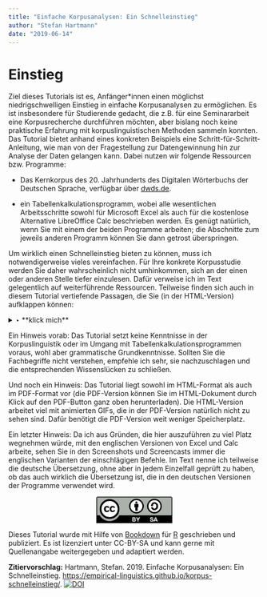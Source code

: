 ```yaml
---
title: "Einfache Korpusanalysen: Ein Schnelleinstieg"
author: "Stefan Hartmann"
date: "2019-06-14"
---
```





# Einstieg

Ziel dieses Tutorials ist es, Anfänger*innen einen möglichst niedrigschwelligen Einstieg in einfache Korpusanalysen zu ermöglichen. Es ist insbesondere für Studierende gedacht, die z.B. für eine Seminararbeit eine Korpusrecherche durchführen möchten, aber bislang noch keine praktische Erfahrung mit korpuslinguistischen Methoden sammeln konnten. Das Tutorial bietet anhand eines konkreten Beispiels eine Schritt-für-Schritt-Anleitung, wie man von der Fragestellung zur Datengewinnung hin zur Analyse der Daten gelangen kann. Dabei nutzen wir folgende Ressourcen bzw. Programme:

- Das Kernkorpus des 20. Jahrhunderts des Digitalen Wörterbuchs der Deutschen Sprache, verfügbar über <a href="https://dwds.de/" target="_blank">dwds.de</a>.

- ein Tabellenkalkulationsprogramm, wobei alle wesentlichen Arbeitsschritte sowohl für Microsoft Excel als auch für die kostenlose Alternative LibreOffice Calc beschrieben werden. Es genügt natürlich, wenn Sie mit einem der beiden Programme arbeiten; die Abschnitte zum jeweils anderen Programm können Sie dann getrost überspringen.

Um wirklich einen Schnelleinstieg bieten zu können, muss ich notwendigerweise vieles vereinfachen. Für Ihre konkrete Korpusstudie werden Sie daher wahrscheinlich nicht umhinkommen, sich an der einen oder anderen Stelle tiefer einzulesen. Dafür verweise ich im Text gelegentlich auf weiterführende Ressourcen. Teilweise finden sich auch in diesem Tutorial vertiefende Passagen, die Sie (in der HTML-Version) aufklappen können:

<details>
<summary>‣ **klick mich**</summary>

Hallo, ich bin eine vertiefende Passage.

Sonst gibt es hier nichts zu sehen. Sie können mich gern wieder schließen. Danke.

</details>

Ein Hinweis vorab: Das Tutorial setzt keine Kenntnisse in der Korpuslinguistik oder im Umgang mit Tabellenkalkulationsprogrammen voraus, wohl aber grammatische Grundkenntnisse. Sollten Sie die Fachbegriffe nicht verstehen, empfehle ich sehr, sie nachzuschlagen und die entsprechenden Wissenslücken zu schließen.

Und noch ein Hinweis: Das Tutorial liegt sowohl im HTML-Format als auch im PDF-Format vor (die PDF-Version können Sie im HTML-Dokument durch Klick auf den PDF-Button ganz oben herunterladen). Die HTML-Version arbeitet viel mit animierten GIFs, die in der PDF-Version natürlich nicht zu sehen sind. Dafür benötigt die PDF-Version weit weniger Speicherplatz.

Ein letzter Hinweis: Da ich aus Gründen, die hier auszuführen zu viel Platz wegnehmen würde, mit den englischen Versionen von Excel und Calc arbeite, sehen Sie in den Screenshots und Screencasts immer die englischen Varianten der einschlägigen Befehle. Im Text nenne ich teilweise die deutsche Übersetzung, ohne aber in jedem Einzelfall geprüft zu haben, ob das auch wirklich die Übersetzung ist, die in den deutschen Versionen der Programme verwendet wird.


<img src="docs/fig/by-sa.png" width="30%" height="30%" style="display: block; margin: auto;" />


Dieses Tutorial wurde mit Hilfe von <a href="https://bookdown.org/" target="_blank">Bookdown</a> für <a href="https://www.r-project.org/" target="_blank">R</a> geschrieben und publiziert. Es ist lizenziert unter CC-BY-SA und kann gerne mit Quellenangabe weitergegeben und adaptiert werden.

**Zitiervorschlag:** Hartmann, Stefan. 2019. Einfache Korpusanalysen: Ein Schnelleinstieg. https://empirical-linguistics.github.io/korpus-schnelleinstieg/. [![DOI](https://zenodo.org/badge/DOI/10.5281/zenodo.3246336.svg)](https://doi.org/10.5281/zenodo.3246336)



